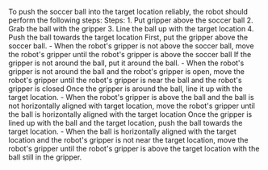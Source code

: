 To push the soccer ball into the target location reliably, the robot should perform the following steps:
    Steps:  1. Put gripper above the soccer ball  2. Grab the ball with the gripper  3. Line the ball up with the target location  4. Push the ball towards the target location
    First, put the gripper above the soccer ball.
    - When the robot's gripper is not above the soccer ball, move the robot's gripper until the robot's gripper is above the soccer ball
    If the gripper is not around the ball, put it around the ball.
    - When the robot's gripper is not around the ball and the robot's gripper is open, move the robot's gripper until the robot's gripper is near the ball and the robot's gripper is closed
    Once the gripper is around the ball, line it up with the target location.
    - When the robot's gripper is above the ball and the ball is not horizontally aligned with target location, move the robot's gripper until the ball is horizontally aligned with the target location
    Once the gripper is lined up with the ball and the target location, push the ball towards the target location.
    - When the ball is horizontally aligned with the target location and the robot's gripper is not near the target location, move the robot's gripper until the robot's gripper is above the target location with the ball still in the gripper.